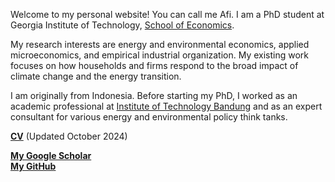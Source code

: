 Welcome to my personal website! You can call me Afi. I am a PhD student at Georgia Institute of Technology, [School of Economics](https://econ.gatech.edu).

My research interests are energy and environmental economics, applied microeconomics, and empirical industrial organization. My existing work focuses on how households and firms respond to the broad impact of climate change and the energy transition.

I am originally from Indonesia. Before starting my PhD, I worked as an academic professional at [Institute of Technology Bandung](https://www.itb.ac.id/?n=1728695487) and as an expert consultant for various energy and environmental policy think tanks.

__[CV](/pdf/cv_Afi.pdf)__ (Updated October 2024)

__[My Google Scholar](https://scholar.google.com/citations?user=bpN8RCUAAAAJ)__\
__[My GitHub](https://github.com/maghfiraer)__ 
